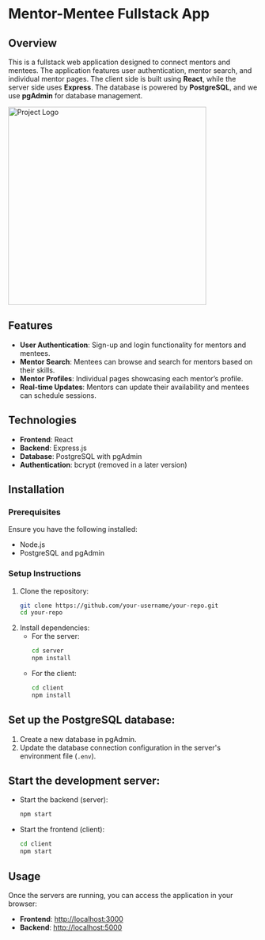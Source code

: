 # Mentor-Mentee Fullstack App

## Overview
This is a fullstack web application designed to connect mentors and mentees. The application features user authentication, mentor search, and individual mentor pages. The client side is built using **React**, while the server side uses **Express**. The database is powered by **PostgreSQL**, and we use **pgAdmin** for database management.

<img src="./scshootg.png" alt="Project Logo" width="400"/>

## Features
- **User Authentication**: Sign-up and login functionality for mentors and mentees.
- **Mentor Search**: Mentees can browse and search for mentors based on their skills.
- **Mentor Profiles**: Individual pages showcasing each mentor’s profile.
- **Real-time Updates**: Mentors can update their availability and mentees can schedule sessions.
  
## Technologies
- **Frontend**: React
- **Backend**: Express.js
- **Database**: PostgreSQL with pgAdmin
- **Authentication**: bcrypt (removed in a later version)

## Installation

### Prerequisites
Ensure you have the following installed:
- Node.js
- PostgreSQL and pgAdmin

### Setup Instructions
1. Clone the repository:
   ```bash
   git clone https://github.com/your-username/your-repo.git
   cd your-repo
   ```
2. Install dependencies:
   - For the server:
     ```bash
     cd server
     npm install
     ```
   - For the client:
     ```bash
     cd client
     npm install
     ```


## Set up the PostgreSQL database:

1. Create a new database in pgAdmin.
2. Update the database connection configuration in the server's environment file (`.env`).

## Start the development server:

- Start the backend (server):
  ```bash
  npm start
  ```
- Start the frontend (client):
  ```bash
  cd client
  npm start
  ```
## Usage
Once the servers are running, you can access the application in your browser:

- **Frontend**: [http://localhost:3000](http://localhost:3000)
- **Backend**: [http://localhost:5000](http://localhost:5000)


